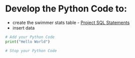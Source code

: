 # Develop the Python Code to:
* create the swimmer stats table - [Project SQL Statements](https://github.com/jctmcclain/Python-Intro/blob/main/swimmingapp/database-notes.md)
* insert data

```python
# Add your Python Code
print("Hello World")

# Stop your Python Code
```
